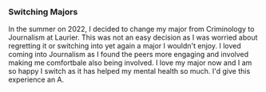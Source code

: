 <h3>Switching Majors</h3>

In the summer on 2022, I decided to change my major from Criminology to Journalism at Laurier. This was not an easy decision as I was worried about regretting it or switching into yet again a major I wouldn't enjoy. I loved coming into Journalism as I found the peers more engaging and involved making me comfortbale also being involved. I love my major now and I am so happy I switch as it has helped my mental health so much. I'd give this experience an A. 